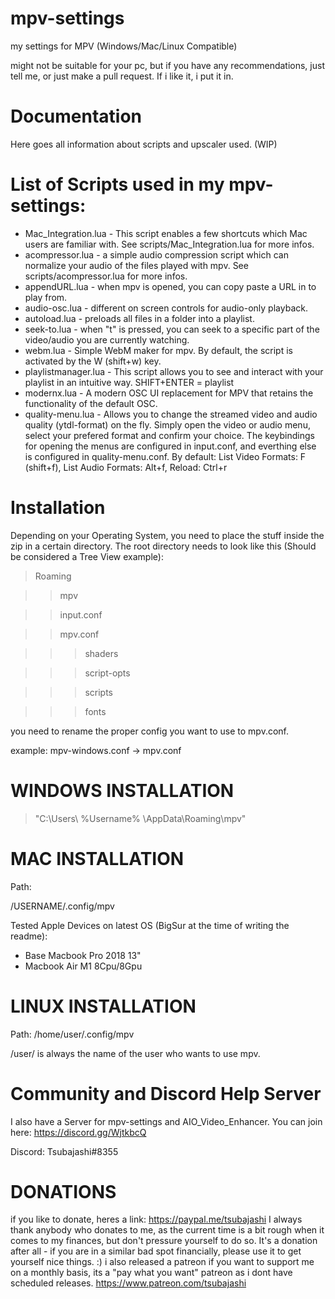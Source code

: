 # mpv-settings
my settings for MPV (Windows/Mac/Linux Compatible)

might not be suitable for your pc, but if you have any recommendations, just tell me, 
or just make a pull request. If i like it, i put it in.

# Documentation
Here goes all information about scripts and upscaler used. (WIP)

# List of Scripts used in my mpv-settings:

- Mac_Integration.lua - This script enables a few shortcuts which Mac users are familiar with. See scripts/Mac_Integration.lua for more infos.
- acompressor.lua - a simple audio compression script which can normalize your audio of the files played with mpv. See scripts/acompressor.lua for more infos.
- appendURL.lua - when mpv is opened, you can copy paste a URL in to play from.
- audio-osc.lua - different on screen controls for audio-only playback.
- autoload.lua - preloads all files in a folder into a playlist.
- seek-to.lua - when "t" is pressed, you can seek to a specific part of the video/audio you are currently watching.
- webm.lua - Simple WebM maker for mpv. By default, the script is activated by the W (shift+w) key.
- playlistmanager.lua - This script allows you to see and interact with your playlist in an intuitive way. SHIFT+ENTER = playlist
- modernx.lua - A modern OSC UI replacement for MPV that retains the functionality of the default OSC. 
- quality-menu.lua - Allows you to change the streamed video and audio quality (ytdl-format) on the fly. Simply open the video or audio menu, select your prefered format and confirm your choice. The keybindings for opening the menus are configured in input.conf, and everthing else is configured in quality-menu.conf. By default: List Video Formats: F (shift+f), List Audio Formats: Alt+f, Reload: Ctrl+r

# Installation
Depending on your Operating System, you need to place the stuff inside the zip in a certain directory.
The root directory needs to look like this (Should be considered a Tree View example):


>Roaming

>>mpv

>>input.conf

>>mpv.conf

>>>shaders

>>>script-opts

>>>scripts

>>>fonts

you need to rename the proper config you want to use to mpv.conf.

example: mpv-windows.conf -> mpv.conf

# WINDOWS INSTALLATION
> "C:\Users\ %Username% \AppData\Roaming\mpv"

# MAC INSTALLATION
Path:

/USERNAME/.config/mpv

Tested Apple Devices on latest OS (BigSur at the time of writing the readme):

- Base Macbook Pro 2018 13"
- Macbook Air M1 8Cpu/8Gpu


# LINUX INSTALLATION
Path:
/home/user/.config/mpv

/user/ is always the name of the user who wants to use mpv.

# Community and Discord Help Server

I also have a Server for mpv-settings and AIO_Video_Enhancer. You can join here: https://discord.gg/WjtkbcQ

Discord: Tsubajashi#8355

# DONATIONS
if you like to donate, heres a link: https://paypal.me/tsubajashi
I always thank anybody who donates to me, as the current time is a bit rough when it comes to my finances, but don't pressure yourself to do so.
It's a donation after all - if you are in a similar bad spot financially, please use it to get yourself nice things. :)
i also released a patreon if you want to support me on a monthly basis, its a "pay what you want" patreon as i dont have scheduled releases. https://www.patreon.com/tsubajashi

